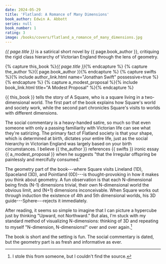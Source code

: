 ```yaml
---
date: 2024-05-29
title: 'Flatland: A Romance of Many Dimensions'
book_author: Edwin A. Abbott
series: null
book_number: 1
rating: 3
image: /books/covers/flatland_a_romance_of_many_dimensions.jpg
---
```


<cite class="book-title">{{ page.title }}</cite> is a satirical short novel by
<span class="author-name">{{ page.book_author }}</span>, critiquing the rigid
class hierarchy of Victorian England through the lens of geometry.

{% capture this_book %}<cite class="book-title">{{ page.title }}</cite>{% endcapture %}
{% capture the_author %}<span class="author-name">{{ page.book_author }}</span>{% endcapture %}
{% capture swifts %}{% include author_link.html name="Jonathan Swift" possessive=true %}{% endcapture %}
{% capture a_modest_proposal %}{% include book_link.html title="A Modest Proposal" %}{% endcapture %}

{{ this_book }} tells the story of A Square, who is a square living in a
two-dimensional world. The first part of the book explains how Square's world
and society work, while the second part chronicles Square's visits
to worlds with different dimensions.

The social commentary is a heavy-handed satire, so much so that even someone
with only a passing familiarity with Victorian life can see what they're
satirizing. The primary fact of Flatland society is that your shape, which is
determined at birth, dictates your entire life, just as the social hierarchy
in Victorian England was largely based on your birth circumstances. I believe
{{ the_author }} references {{ swifts }} ironic essay {{ a_modest_proposal }}
when he suggests "that the Irregular offspring be painlessly and mercifully
consumed."

The geometry part of the book---where Square visits Lineland (1D), Spaceland
(3D), and Pointland (0D)---is thought-provoking in how it makes you think
about geometry. A fun observation is that each N-dimensional being finds (N-1)
dimensions trivial, their own N-dimensional world the obvious limit, and (N+1)
dimensions inconceivable. When Square works out through induction the
existence of 4th and 5th dimensional worlds, his 3D guide---Sphere---rejects
it immediately.

After reading, it seems so simple to imagine that I can picture a hypercube
just by thinking "Upward, not Northward." But alas, I'm stuck with my standard
method of visualizing N-dimensions: thinking of 3D and repeating to myself
"N-dimension, N-dimensions!" over and over again.[^apologies]

[^apologies]: I stole this from someone, but I couldn't find the source.

The book is short and the setting is fun. The social commentary is dated, but
the geometry part is as fresh and informative as ever.
